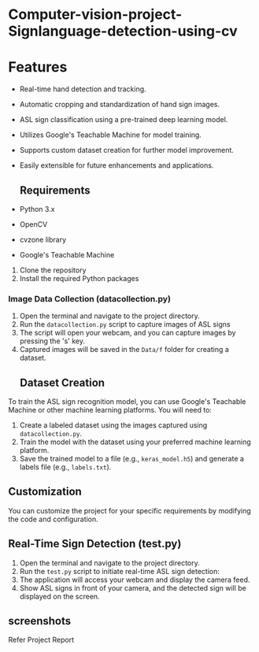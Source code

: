 # Computer-vision-project-Signlanguage-detection-using-cv

# Features
- Real-time hand detection and tracking.
- Automatic cropping and standardization of hand sign images.
- ASL sign classification using a pre-trained deep learning model.
- Utilizes Google's Teachable Machine for model training.
- Supports custom dataset creation for further model improvement.
- Easily extensible for future enhancements and applications.

  ## Requirements
- Python 3.x
- OpenCV
- cvzone library
- Google's Teachable Machine

1. Clone the repository 
2. Install the required Python packages
 ### Image Data Collection (datacollection.py)
1. Open the terminal and navigate to the project directory.
2. Run the `datacollection.py` script to capture images of ASL signs
3. The script will open your webcam, and you can capture images by pressing the 's' key.
4. Captured images will be saved in the `Data/f` folder for creating a dataset.
   ## Dataset Creation
To train the ASL sign recognition model, you can use Google's Teachable Machine or other machine learning platforms. You will need to:
1. Create a labeled dataset using the images captured using `datacollection.py`.
2. Train the model with the dataset using your preferred machine learning platform.
3. Save the trained model to a file (e.g., `keras_model.h5`) and generate a labels file (e.g., `labels.txt`).

## Customization
You can customize the project for your specific requirements by modifying the code and configuration.
## Real-Time Sign Detection (test.py)
1. Open the terminal and navigate to the project directory.
2. Run the `test.py` script to initiate real-time ASL sign detection:
3. The application will access your webcam and display the camera feed.
4. Show ASL signs in front of your camera, and the detected sign will be displayed on the screen.

## screenshots
 Refer Project Report
